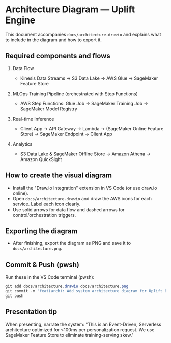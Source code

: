 # Architecture Diagram — Uplift Engine

This document accompanies `docs/architecture.drawio` and explains what to include in the diagram and how to export it.

## Required components and flows

1. Data Flow
   - Kinesis Data Streams -> S3 Data Lake -> AWS Glue -> SageMaker Feature Store

2. MLOps Training Pipeline (orchestrated with Step Functions)
   - AWS Step Functions: Glue Job -> SageMaker Training Job -> SageMaker Model Registry

3. Real-time Inference
   - Client App -> API Gateway -> Lambda -> (SageMaker Online Feature Store) -> SageMaker Endpoint -> Client App

4. Analytics
   - S3 Data Lake & SageMaker Offline Store -> Amazon Athena -> Amazon QuickSight

## How to create the visual diagram
- Install the "Draw.io Integration" extension in VS Code (or use draw.io online).
- Open `docs/architecture.drawio` and draw the AWS icons for each service. Label each icon clearly.
- Use solid arrows for data flow and dashed arrows for control/orchestration triggers.

## Exporting the diagram
- After finishing, export the diagram as PNG and save it to `docs/architecture.png`.

## Commit & Push (pwsh)
Run these in the VS Code terminal (pwsh):

```powershell
git add docs/architecture.drawio docs/architecture.png
git commit -m "feat(arch): Add system architecture diagram for Uplift Engine"
git push
```

## Presentation tip
When presenting, narrate the system: "This is an Event-Driven, Serverless architecture optimized for <100ms per personalization request. We use SageMaker Feature Store to eliminate training-serving skew."
